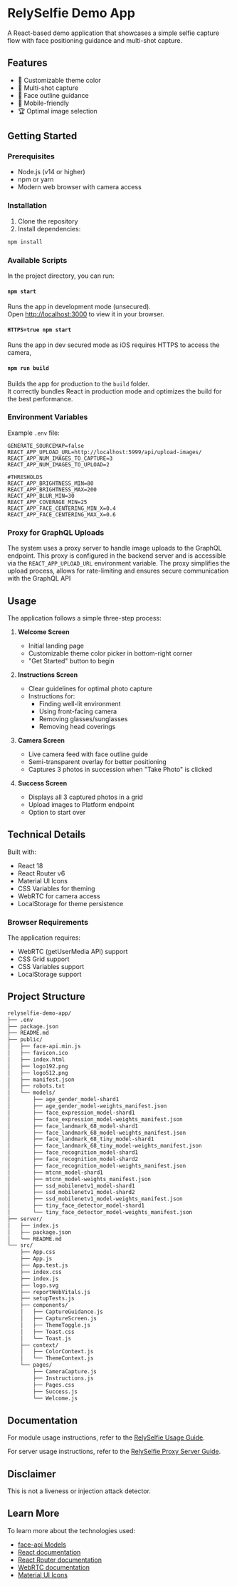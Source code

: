 # RelySelfie Demo App

A React-based demo application that showcases a simple selfie capture flow with face positioning guidance and multi-shot capture.


## Features

- 🎨 Customizable theme color
- 📸 Multi-shot capture
- 👤 Face outline guidance
- 📱 Mobile-friendly
- 🏆 Optimal image selection

## Getting Started

### Prerequisites

- Node.js (v14 or higher)
- npm or yarn
- Modern web browser with camera access

### Installation

1. Clone the repository
2. Install dependencies:

```bash
npm install
```
### Available Scripts

In the project directory, you can run:

#### `npm start`

Runs the app in development mode (unsecured).\
Open [http://localhost:3000](http://localhost:3000) to view it in your browser.

#### `HTTPS=true npm start`

Runs the app in dev secured mode as iOS requires HTTPS to access the camera,

#### `npm run build`

Builds the app for production to the `build` folder.\
It correctly bundles React in production mode and optimizes the build for the best performance.

### Environment Variables

Example `.env` file:

```env
GENERATE_SOURCEMAP=false
REACT_APP_UPLOAD_URL=http://localhost:5999/api/upload-images/
REACT_APP_NUM_IMAGES_TO_CAPTURE=3
REACT_APP_NUM_IMAGES_TO_UPLOAD=2

#THRESHOLDS
REACT_APP_BRIGHTNESS_MIN=80
REACT_APP_BRIGHTNESS_MAX=200
REACT_APP_BLUR_MIN=30
REACT_APP_COVERAGE_MIN=25
REACT_APP_FACE_CENTERING_MIN_X=0.4
REACT_APP_FACE_CENTERING_MAX_X=0.6
```


### Proxy for GraphQL Uploads

The system uses a proxy server to handle image uploads to the GraphQL endpoint. This proxy is configured in the backend server and is accessible via the `REACT_APP_UPLOAD_URL` environment variable. The proxy simplifies the upload process, allows for rate-limiting and ensures secure communication with the GraphQL API

## Usage

The application follows a simple three-step process:

1. **Welcome Screen**
   - Initial landing page
   - Customizable theme color picker in bottom-right corner
   - "Get Started" button to begin

2. **Instructions Screen**
   - Clear guidelines for optimal photo capture
   - Instructions for:
     - Finding well-lit environment
     - Using front-facing camera
     - Removing glasses/sunglasses
     - Removing head coverings

3. **Camera Screen**
   - Live camera feed with face outline guide
   - Semi-transparent overlay for better positioning
   - Captures 3 photos in succession when "Take Photo" is clicked

4. **Success Screen**
   - Displays all 3 captured photos in a grid
   - Upload images to Platform endpoint
   - Option to start over

## Technical Details

Built with:
- React 18
- React Router v6
- Material UI Icons
- CSS Variables for theming
- WebRTC for camera access
- LocalStorage for theme persistence

### Browser Requirements

The application requires:
- WebRTC (getUserMedia API) support
- CSS Grid support
- CSS Variables support
- LocalStorage support

## Project Structure

```bash
relyselfie-demo-app/
├── .env
├── package.json
├── README.md
├── public/
│   ├── face-api.min.js
│   ├── favicon.ico
│   ├── index.html
│   ├── logo192.png
│   ├── logo512.png
│   ├── manifest.json
│   ├── robots.txt
│   └── models/
│       ├── age_gender_model-shard1
│       ├── age_gender_model-weights_manifest.json
│       ├── face_expression_model-shard1
│       ├── face_expression_model-weights_manifest.json
│       ├── face_landmark_68_model-shard1
│       ├── face_landmark_68_model-weights_manifest.json
│       ├── face_landmark_68_tiny_model-shard1
│       ├── face_landmark_68_tiny_model-weights_manifest.json
│       ├── face_recognition_model-shard1
│       ├── face_recognition_model-shard2
│       ├── face_recognition_model-weights_manifest.json
│       ├── mtcnn_model-shard1
│       ├── mtcnn_model-weights_manifest.json
│       ├── ssd_mobilenetv1_model-shard1
│       ├── ssd_mobilenetv1_model-shard2
│       ├── ssd_mobilenetv1_model-weights_manifest.json
│       ├── tiny_face_detector_model-shard1
│       └── tiny_face_detector_model-weights_manifest.json
├── server/
│   ├── index.js
│   ├── package.json
│   └── README.md
└── src/
    ├── App.css
    ├── App.js
    ├── App.test.js
    ├── index.css
    ├── index.js
    ├── logo.svg
    ├── reportWebVitals.js
    ├── setupTests.js
    ├── components/
    │   ├── CaptureGuidance.js
    │   ├── CaptureScreen.js
    │   ├── ThemeToggle.js
    │   ├── Toast.css
    │   └── Toast.js
    ├── context/
    │   ├── ColorContext.js
    │   └── ThemeContext.js
    └── pages/
        ├── CameraCapture.js
        ├── Instructions.js
        ├── Pages.css
        ├── Success.js
        └── Welcome.js
```

## Documentation

For module usage instructions, refer to the [RelySelfie Usage Guide](./src/utils/README.md).

For server usage instructions, refer to the [RelySelfie Proxy Server Guide](./server/README.md).

## Disclaimer
This is not a liveness or injection attack detector.

## Learn More

To learn more about the technologies used:
- [face-api Models](https://github.com/justadudewhohacks/face-api.js-models/tree/master)
- [React documentation](https://reactjs.org/)
- [React Router documentation](https://reactrouter.com/)
- [WebRTC documentation](https://webrtc.org/)
- [Material UI Icons](https://mui.com/material-ui/material-icons/)